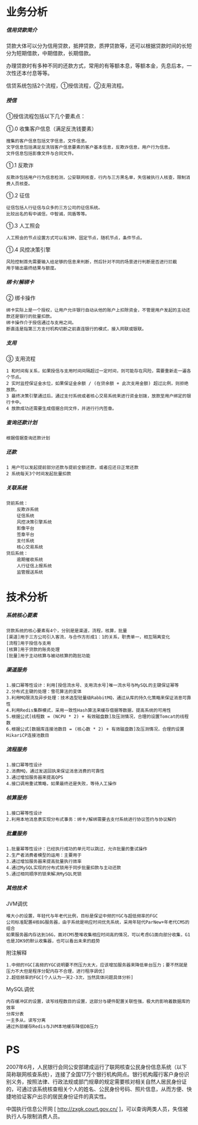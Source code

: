 # 业务分析

##### 信用贷款简介

贷款大体可以分为信用贷款，抵押贷款，质押贷款等，还可以根据贷款时间的长短分为短期借款，中期借款，长期借款。

办理贷款时有多种不同的还款方式，常用的有等额本息，等额本金，先息后本，一次性还本付息等等。

信贷系统包括2个流程，①授信流程，②支用流程。

##### 授信

①授信流程包括以下几个要素点：

①.0 收集客户信息（满足反洗钱要素）
	
	搜集的客户信息包括文字信息，文件信息。
	文字信息包括满足反洗钱客户信息要素的客户基本信息，反欺诈信息，用户行为信息。
	文件信息包括影像文件与合同文件。
	
①.1 反欺诈
	
	反欺诈包括用户行为信息检测，公安联网核查，行内与三方黑名单，失信被执行人核查，限制消费人员核查。
	
①.2 征信
	
	征信包括人行征信与众多的三方公司的征信系统。
	比较出名的有中诚信，中智诚，同盾等等。
	
①.3 人工照会
	
	人工照会的节点设置方式可以有3种，固定节点，随机节点，条件节点。
	
①.4 风控决策引擎
	
	风险控制首先需要输入给足够的信息来判断，然后针对不同的场景进行判断是否进行拦截
	用于输出最终结果与额度。
	
##### 绑卡/解绑卡

② 绑卡操作
	
	绑卡实际上是一个授权，让用户允许银行自动从他的账户上扣除资金，不管是用户发起的主动还款还是银行的批量扣款。
	绑卡操作介于授信通过与支用之间。
	断直连是指第三方支付机构切断之前直连银行的模式，接入网联或银联。

##### 支用

③ 支用流程
	
	1 和时间有关系，如果授信与支用时间间隔超过一定时间，则可能存在风险，需要重新走一遍各个节点。
	2 实时监控保证金水位，如果保证金余额 / (在贷余额 + 此次支用金额) 超过比例，则拒绝放款。
	3 最终决策引擎通过后，通过支付系统或者核心交易系统来进行资金划拨，放款至用户绑定的银行卡中。
	4 放款成功还需要生成借据合同文件，并进行行内签章。
	
##### 查询还款计划

	根据借据查询还款计划

##### 还款
	
	1 用户可以发起提前部分还款与提前全额还款，或者应还日正常还款
	2 系统每天3个时间发起批量扣款
	
##### 关联系统
	
	贷前系统：
		反欺诈系统
		征信系统
		风控决策引擎系统
		影像平台
		签章平台
		支付系统
		核心交易系统
	贷后系统：
		逾期催收系统
		人行征信上报系统
		监管报送系统
		
# 技术分析

##### 系统核心要素
	
	贷款系统的核心要素有4个，分别是是渠道，流程，核算，批量
	[渠道]用于三方公司引入客流，与合作方形成1：1的关系，职责单一，相互隔离变化
	[流程]用于授信与支用
	[核算]用于贷款的账务处理
	[批量]用于主动核算与被动核算的跑批功能
	
##### 渠道服务
	
	1.接口幂等性设计：利用[授信流水号、支用流水号]唯一流水号与MySQL的主键保证幂等
	2.分布式主键的处理：雪花算法的变体
	3.利用MQ限流及异步处理：技术选型轻量级RabbitMQ，通过从库的持久化策略来保证消息可靠性
	4.利用Redis集群模式，采用一致性Hash算法来缓存借据等数据，提高系统的可用性
	5.根据公式[线程数 = (NCPU * 2) + 有效磁盘数]及压测情况，合理的设置Tomcat的线程数
	6.根据公式[数据库连接池数目 = (核心数 * 2) + 有效磁盘数]及压测情况，合理的设置HikariCP连接池数目
	
##### 流程服务
	
	1.接口幂等性设计
	2.消费MQ，通过发送回执来保证消息消费的可靠性
	3.通过增加服务器来提高QPS
	4.接口调用重试策略，如果最终还是失败，等待人工操作
	
##### 核算服务
	
	1.接口幂等性设计
	2.利用本地消息表实现分布式事务：绑卡/解绑需要去支付系统进行协议签约与协议解约
	
##### 批量服务
	
	1.批量幂等性设计：已经执行成功的单元可以跳过，允许批量的重试操作
	2.生产者消费者模型的运用：主要用于
	3.通过增加服务器来提高批量执行效率
	4.通过MySQL实现的分布式锁用于同步批量扣款与主动还款
	5.通过相同顺序的锁来解决MySQL死锁

##### 其他技术

JVM调优
	
	堆大小的设置，年轻代与年老代比例，目标是保证中频的YGC与超低频率的FGC
	公司标准配置4核8G服务器，由于系统是响应时间优先系统，采用年轻代ParNew+年老代CMS的组合
	如果服务器内存达到16G，面对CMS整堆收集相应时间高的情况，可以考虑G1面向部分收集，G1也是JDK9的默认收集器，也可以看出未来的趋势
	
附注解释
	
	1.中频的YGC[高频的YGC说明要不然压力太大，应该增加服务器来降低单台压力；要不然就是压力不大但是程序分配内存不合理，进行程序调优]
	2.超低频率的FGC[个人认为一天2-3次，当然具体问题具体分析]

MySQL调优
	
	内存缓冲区的设置，读写线程数目的设置，这部分与硬件配置关联性强，极大的影响着数据库的效率
	分库分表
	一主多从，读写分离
	通过外部缓存Redis与JVM本地缓存降低DB压力







# PS

2007年6月，人民银行会同公安部建成运行了联网核查公民身份信息系统（以下简称联网核查系统），连接了全国17万个银行机构网点。银行机构履行客户身份识别义务，按照法律、行政法规或部门规章的规定需要核对相关自然人居民身份证的，可通过该系统核查相关个人的姓名、公民身份号码、照片信息，从而方便、快捷地验证客户出示的居民身份证件的真实性。

中国执行信息公开网 [ http://zxgk.court.gov.cn/ ]，可以查询两类人员，失信被执行人与限制消费人员。
